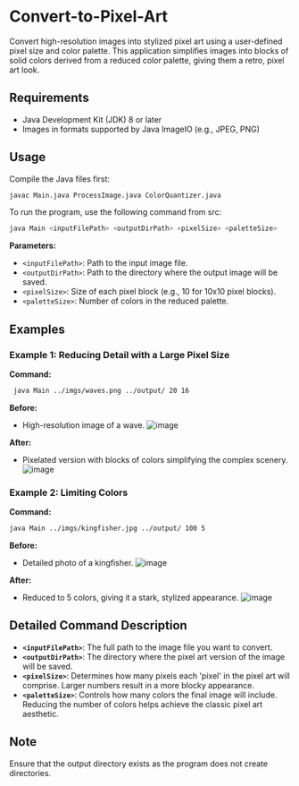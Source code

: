 # Convert-to-Pixel-Art

Convert high-resolution images into stylized pixel art using a user-defined pixel size and color palette. This application simplifies images into blocks of solid colors derived from a reduced color palette, giving them a retro, pixel art look.

## Requirements

- Java Development Kit (JDK) 8 or later
- Images in formats supported by Java ImageIO (e.g., JPEG, PNG)

## Usage

Compile the Java files first:

```bash
javac Main.java ProcessImage.java ColorQuantizer.java
```

To run the program, use the following command from src:
```bash
java Main <inputFilePath> <outputDirPath> <pixelSize> <paletteSize>
```


**Parameters:**
- `<inputFilePath>`: Path to the input image file.
- `<outputDirPath>`: Path to the directory where the output image will be saved.
- `<pixelSize>`: Size of each pixel block (e.g., 10 for 10x10 pixel blocks).
- `<paletteSize>`: Number of colors in the reduced palette.

## Examples
### Example 1: Reducing Detail with a Large Pixel Size

**Command:**
```bash
 java Main ../imgs/waves.png ../output/ 20 16
```

**Before:**
- High-resolution image of a wave.
![image](https://github.com/tripend/convert-to-pixel-art/assets/77321126/5c3b45a6-b46b-4c78-8f47-51845526f8ab)


**After:**
- Pixelated version with blocks of colors simplifying the complex scenery.
![image](https://github.com/tripend/convert-to-pixel-art/assets/77321126/7334fe21-144d-404a-a9bf-ec82de11bbaf)


### Example 2: Limiting Colors
**Command:**
```bash
java Main ../imgs/kingfisher.jpg ../output/ 100 5
```
**Before:**
- Detailed photo of a kingfisher.
![image](https://github.com/tripend/convert-to-pixel-art/assets/77321126/8dec416e-b3df-4350-bcca-3fdf8dfac633)


**After:**
- Reduced to 5 colors, giving it a stark, stylized appearance.
![image](https://github.com/tripend/convert-to-pixel-art/assets/77321126/4e3ad712-5c23-4641-85bf-5076358b2fb1)





## Detailed Command Description

- **`<inputFilePath>`**: The full path to the image file you want to convert.
- **`<outputDirPath>`**: The directory where the pixel art version of the image will be saved.
- **`<pixelSize>`**: Determines how many pixels each 'pixel' in the pixel art will comprise. Larger numbers result in a more blocky appearance.
- **`<paletteSize>`**: Controls how many colors the final image will include. Reducing the number of colors helps achieve the classic pixel art aesthetic.

## Note
Ensure that the output directory exists as the program does not create directories.
